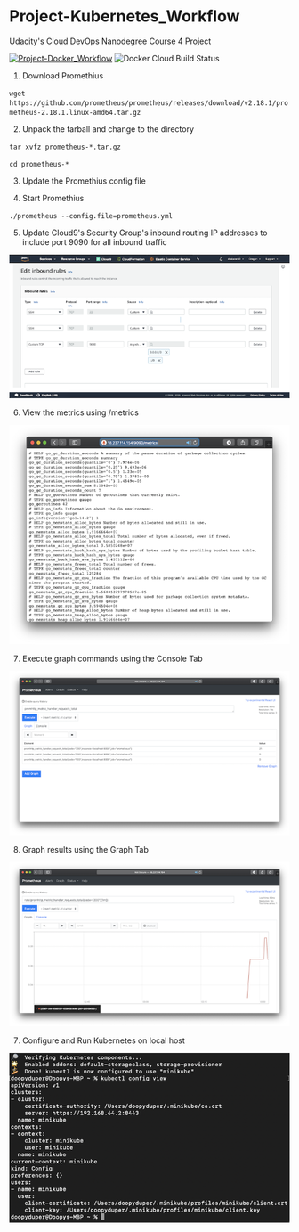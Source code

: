 
# Project-Kubernetes_Workflow
Udacity's Cloud DevOps Nanodegree Course 4 Project

[![Project-Docker_Workflow](https://circleci.com/gh/dSalazar10/Project-Kubernetes_Workflow.svg?style=shield)](https://app.circleci.com/pipelines/github/dSalazar10/Project-Kubernetes_Workflow)
![Docker Cloud Build Status](https://img.shields.io/docker/cloud/build/dsalazar10/udacity)


1) Download Promethius

`wget https://github.com/prometheus/prometheus/releases/download/v2.18.1/prometheus-2.18.1.linux-amd64.tar.gz`

2) Unpack the tarball and change to the directory

`tar xvfz prometheus-*.tar.gz`

`cd prometheus-*`

3) Update the Promethius config file

4) Start Promethius

`./prometheus --config.file=prometheus.yml`

5) Update Cloud9's Security Group's inbound routing IP addresses to include port 9090 for all inbound traffic

![](screenshot-01.png)

6) View the metrics using /metrics

![](screenshot-02.png)

7) Execute graph commands using the Console Tab

![](screenshot-03.png)

8) Graph results using the Graph Tab

![](screenshot-04.png)

7) Configure and Run Kubernetes on local host

![](screenshot-05.png)
